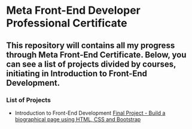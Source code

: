 # Meta Front-End Developer Professional Certificate
## This repository will contains all my progress through Meta Front-End Certificate. Below, you can see a list of projects divided by courses, initiating in Introduction to Front-End Development.

### List of Projects
- Introduction to Front-End Development
[Final Project - Build a biographical page using HTML, CSS and Bootstrap](./introduction/index.html)